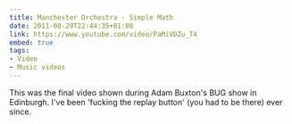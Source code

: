 ```yaml
---
title: Manchester Orchestra - Simple Math
date: 2011-08-29T22:44:35+01:00
link: https://www.youtube.com/video/PaMiVDZu_T4
embed: true
tags:
- Video
- Music videos
---
```

This was the final video shown during Adam Buxton's BUG show in Edinburgh. I've been 'fucking the replay button' (you had to be there) ever since.

